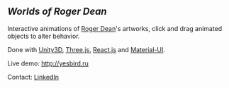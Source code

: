 ## <em>Worlds of Roger Dean</em>

Interactive animations of [Roger Dean](https://www.rogerdean.com/)'s artworks, click and drag animated objects to alter behavior.

Done with [Unity3D](https://unity.com), [Three.js](https://threejs.org/), [React.js](https://reactjs.org/) and [Material-UI](https://material-ui.com/).

Live demo: http://yesbird.ru

Contact: [LinkedIn](https://www.linkedin.com/in/sergey-yanenko-57b21a96/)
